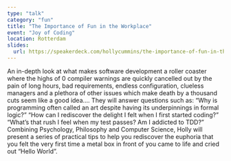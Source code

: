 ```yaml
---
type: "talk"
category: "fun"
title: "The Importance of Fun in the Workplace"
event: "Joy of Coding"
location: Rotterdam
slides:
  url: https://speakerdeck.com/hollycummins/the-importance-of-fun-in-the-workplace-af517fbc-6471-4a92-98de-fbf30c2da10b
---
```

An in-depth look at what makes software development a roller coaster where the highs of 0 compiler warnings are quickly cancelled out by the pain of long hours, bad requirements, endless configuration, clueless managers and a plethora of other issues which make death by a thousand cuts seem like a good idea…. They will answer questions such as: “Why is programming often called an art despite having its underpinnings in formal logic?” “How can I rediscover the delight I felt when I first started coding?” “What’s that rush I feel when my test passes? Am I addicted to TDD?” Combining Psychology, Philosophy and Computer Science, Holly will present a series of practical tips to help you rediscover the euphoria that you felt the very first time a metal box in front of you came to life and cried out “Hello World”. 